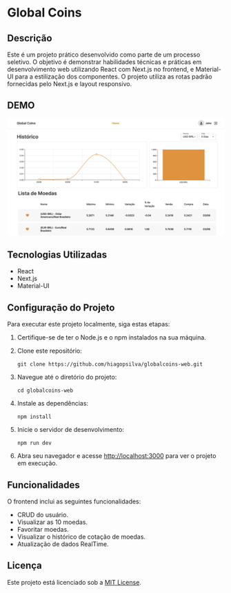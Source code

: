 # Global Coins

## Descrição

Este é um projeto prático desenvolvido como parte de um processo seletivo. O objetivo é demonstrar habilidades técnicas e práticas em desenvolvimento web utilizando React com Next.js no frontend, e Material-UI para a estilização dos componentes. O projeto utiliza as rotas padrão fornecidas pelo Next.js e layout responsivo.

## DEMO
![alt text](image.png)

## Tecnologias Utilizadas

- React
- Next.js
- Material-UI

## Configuração do Projeto

Para executar este projeto localmente, siga estas etapas:

1. Certifique-se de ter o Node.js e o npm instalados na sua máquina.

2. Clone este repositório:

    ```
    git clone https://github.com/hiagopsilva/globalcoins-web.git
    ```

3. Navegue até o diretório do projeto:

    ```
    cd globalcoins-web 
    ```

4. Instale as dependências:

    ```
    npm install
    ```

5. Inicie o servidor de desenvolvimento:

    ```
    npm run dev
    ```

6. Abra seu navegador e acesse [http://localhost:3000](http://localhost:3000) para ver o projeto em execução.

## Funcionalidades

O frontend inclui as seguintes funcionalidades:

- CRUD do usuário.
- Visualizar as 10 moedas.
- Favoritar moedas.
- Visualizar o histórico de cotação de moedas.
- Atualização de dados RealTime.

## Licença

Este projeto está licenciado sob a [MIT License](https://opensource.org/licenses/MIT).
